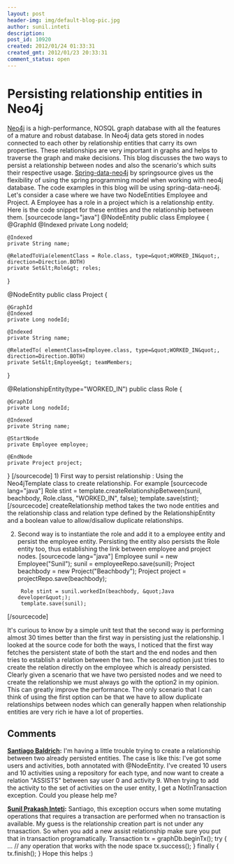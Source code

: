 ```yaml
---
layout: post
header-img: img/default-blog-pic.jpg
author: sunil.inteti
description: 
post_id: 10920
created: 2012/01/24 01:33:31
created_gmt: 2012/01/23 20:33:31
comment_status: open
---
```


# Persisting relationship entities in Neo4j

[Neo4j][1] is a high-performance, NOSQL graph database with all the features of a mature and robust database. In Neo4j data gets stored in nodes connected to each other by relationship entities that carry its own properties. These relationships are very important in graphs and helps to traverse the graph and make decisions. This blog discusses the two ways to persist a relationship between nodes and also the scenario's which suits their respective usage. [Spring-data-neo4j][2] by springsource gives us the flexibility of using the spring programming model when working with neo4j database. The code examples in this blog will be using spring-data-neo4j.  Let's consider a case where we have two NodeEntities Employee and Project. A Employee has a role in a project which is a relationship entity. Here is the code snippet for these entities and the relationship between them. [sourcecode lang="java"] @NodeEntity public class Employee { @GraphId @Indexed private Long nodeId;
    
    
    @Indexed
    private String name;
    
    @RelatedToVia(elementClass = Role.class, type=&quot;WORKED_IN&quot;, direction=Direction.BOTH)
    private Set&lt;Role&gt; roles;
    

}

@NodeEntity public class Project {
    
    
    @GraphId
    @Indexed
    private Long nodeId;
    
    @Indexed
    private String name;
    
    @RelatedTo( elementClass=Employee.class, type=&quot;WORKED_IN&quot;, direction=Direction.BOTH)
    private Set&lt;Employee&gt; teamMembers;
    

}

@RelationshipEntity(type="WORKED_IN") public class Role {
    
    
    @GraphId
    private Long nodeId;
    
    @Indexed
    private String name;
    
    @StartNode
    private Employee employee;
    
    @EndNode
    private Project project;
    

} [/sourcecode] 1) First way to persist relationship : Using the Neo4jTemplate class to create relationship. For example [sourcecode lang="java"] Role stint = template.createRelationshipBetween(sunil, beachbody, Role.class, "WORKED_IN", false); template.save(stint); [/sourcecode] createRelationship method takes the two node entities and the relationship class and relation type defined by the RelationshipEntity and a boolean value to allow/disallow duplicate relationships.

2) Second way is to instantiate the role and add it to a employee entity and persist the employee entity. Persisting the entity also persists the Role entity too, thus establishing the link between employee and project nodes. [sourcecode lang="java"] Employee sunil = new Employee("Sunil"); sunil = employeeRepo.save(sunil); Project beachbody = new Project("Beachbody"); Project project = projectRepo.save(beachbody);
    
    
        Role stint = sunil.workedIn(beachbody, &quot;Java developer&quot;);
        template.save(sunil);
    

[/sourcecode]

It's curious to know by a simple unit test that the second way is performing almost 30 times better than the first way in persisting just the relationship. I looked at the source code for both the ways, I noticed that the first way fetches the persistent state of both the start and the end nodes and then tries to establish a relation between the two. The second option just tries to create the relation directly on the employee which is already persisted. Clearly given a scenario that we have two persisted nodes and we need to create the relationship we must always go with the option2 in my opinion. This can greatly improve the performance. The only scenario that I can think of using the first option can be that we have to allow duplicate relationships between nodes which can generally happen when relationship entities are very rich ie have a lot of properties.

   [1]: http://neo4j.org/
   [2]: http://neo4j.org/spring/

## Comments

**[Santiago Baldrich](#7238 "2012-01-30 22:08:37"):** I'm having a little trouble trying to create a relationship between two already persisted entities. The case is like this: I've got some users and activities, both annotated with @NodeEntity. I've created 10 users and 10 activities using a repository for each type, and now want to create a relation "ASSISTS" between say user 0 and activity 9. When trying to add the activity to the set of activities on the user entity, I get a NotInTransaction exception. Could you please help me?

**[Sunil Prakash Inteti](#7253 "2012-01-31 10:03:37"):** Santiago, this exception occurs when some mutating operations that requires a transaction are performed when no transaction is available. My guess is the relationship creation part is not under any trnasaction. So when you add a new assist relationship make sure you put that in transaction programatically. Transaction tx = graphDb.beginTx(); try { ... // any operation that works with the node space tx.success(); } finally { tx.finish(); } Hope this helps :)

